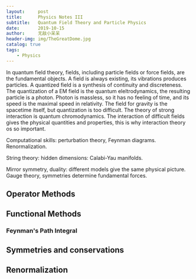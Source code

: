```yaml
---
layout:     post
title:      Physics Notes III
subtitle:   Quantum Field Theory and Particle Physics
date:       2019-10-15
author:     无敌小呆呆
header-img: img/TheGreatDome.jpg
catalog: true
tags:
    - Physics
---
```


In quantum field theory, fields, including particle fields or force fields, are the fundamental objects. A field is always existing, its vibrations produces particles. A quantized field is a synthesis of continuity and discreteness. The quantization of a EM field is the quantum eleltrodynamics, the resulting particle is a photon. Photon is massless, so it has no feeling of time, and its speed is the maximal speed in relativity. The field for gravity is the spacetime itself, but quantization is too difficult. The theory of strong interaction is quantum chromodynamics. The interaction of difficult fields gives the physical quantities and properties, this is why interaction theory os so important.

Computational skills: perturbation theory, Feynman diagrams. Renormalization.

String theory: hidden dimensions: Calabi-Yau manifolds.

Mirror symmetry, duality: different models give the same physical picture. Gauge theory, symmetries determine fundamental forces.


## Operator Methods

## Functional Methods

### Feynman's Path Integral

## Symmetries and conservations
## Renormalization
